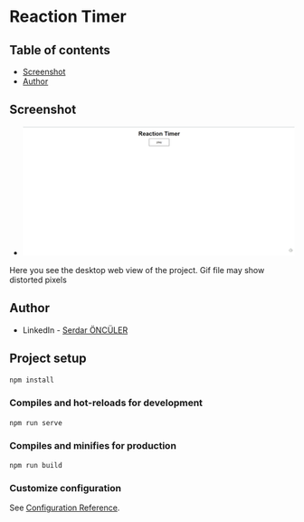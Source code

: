 # Reaction Timer



## Table of contents

- [Screenshot](#screenshot)
- [Author](#author)



## Screenshot

- ![](img/Animation.gif)



Here you see the desktop web view of the project.
Gif file may show distorted pixels



## Author

- LinkedIn - [Serdar ÖNCÜLER](https://www.linkedin.com/in/serdaronculer/)



## Project setup

```
npm install
```

### Compiles and hot-reloads for development
```
npm run serve
```

### Compiles and minifies for production
```
npm run build
```

### Customize configuration
See [Configuration Reference](https://cli.vuejs.org/config/).
